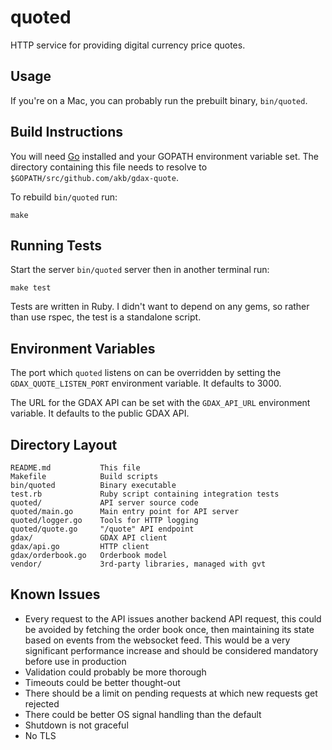 quoted
======

HTTP service for providing digital currency price quotes.

## Usage

If you're on a Mac, you can probably run the prebuilt binary, `bin/quoted`.

## Build Instructions

You will need [Go](https://golang.org) installed and your GOPATH environment
variable set. The directory containing this file needs to resolve to
`$GOPATH/src/github.com/akb/gdax-quote`.

To rebuild `bin/quoted` run:

    make

## Running Tests

Start the server `bin/quoted` server then in another terminal run:

    make test

Tests are written in Ruby. I didn't want to depend on any gems, so rather than
use rspec, the test is a standalone script.

## Environment Variables

The port which `quoted` listens on can be overridden by setting the
`GDAX_QUOTE_LISTEN_PORT` environment variable. It defaults to 3000.

The URL for the GDAX API can be set with the `GDAX_API_URL` environment
variable. It defaults to the public GDAX API.

## Directory Layout

```
README.md           This file
Makefile            Build scripts
bin/quoted          Binary executable
test.rb             Ruby script containing integration tests
quoted/             API server source code
quoted/main.go      Main entry point for API server
quoted/logger.go    Tools for HTTP logging
quoted/quote.go     "/quote" API endpoint
gdax/               GDAX API client
gdax/api.go         HTTP client
gdax/orderbook.go   Orderbook model
vendor/             3rd-party libraries, managed with gvt
```

## Known Issues

- Every request to the API issues another backend API request, this could be
  avoided by fetching the order book once, then maintaining its state based on
  events from the websocket feed. This would be a very significant performance
  increase and should be considered mandatory before use in production
- Validation could probably be more thorough
- Timeouts could be better thought-out
- There should be a limit on pending requests at which new requests get
  rejected
- There could be better OS signal handling than the default
- Shutdown is not graceful
- No TLS
